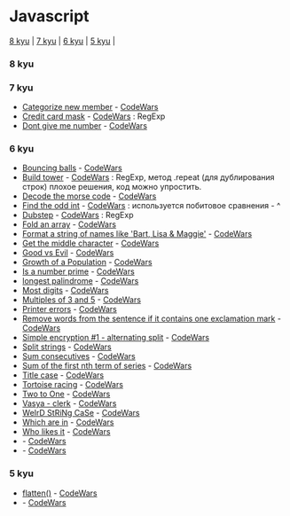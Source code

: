 # Javascript

[8 kyu](#8kyu) | [7 kyu](#7kyu) | [6 kyu](#6kyu) | [5 kyu](#5kyu) |


### <a name="8kyu">8 kyu</a>

### <a name="7kyu">7 kyu</a>
* [Categorize new member](7kyu/CategorizeNewMember.js) - [CodeWars](https://www.codewars.com/kata/categorize-new-member/train/javascript)
* [Credit card mask](7kyu/CreditCardMask.js) - [CodeWars](https://www.codewars.com/kata/5412509bd436bd33920011bc) : RegExp
* [Dont give me number](7kyu/DontGiveMeNumber.js) - [CodeWars](https://www.codewars.com/kata/5813d19765d81c592200001a)

### <a name="6kyu">6 kyu</a>
* [Bouncing balls](6kyu/BouncingBalls.js) - [CodeWars](https://www.codewars.com/kata/bouncing-balls/train/javascript)
* [Build tower](6kyu/BuildTower.js) - [CodeWars](https://www.codewars.com/kata/build-tower/train/javascript) : RegExp, метод .repeat (для дублирования строк) плохое решения, код можно упростить.
* [Decode the morse code](6kyu/DecodeTheMorseCode.js) - [CodeWars](https://www.codewars.com/kata/decode-the-morse-code/train/javascript) 
* [Find the odd int](6kyu/FindTheOddInt.js) - [CodeWars](https://www.codewars.com/kata/find-the-odd-int/train/javascript) : используется побитовое сравнения - ^ 
* [Dubstep](6kyu/Dubstep.js) - [CodeWars](https://www.codewars.com/kata/551dc350bf4e526099000ae5/solutions/javascript) : RegExp 
* [Fold an array](6kyu/FoldAnArray.js) - [CodeWars]()
* [Format a string of names like 'Bart, Lisa & Maggie'](6kyu/FormatAStringOfMamesLike'Bart,Lisa&Maggie'.js) - [CodeWars]()
* [Get the middle character](6kyu/GetTheMiddleCharacter.js) - [CodeWars]()
* [Good vs Evil](6kyu/GoodVsEvil.js) - [CodeWars]()
* [Growth of a Population](6kyu/GrowthOfAPopulation.js) - [CodeWars]()
* [Is a number prime](6kyu/IsANumberPrime.js) - [CodeWars]()
* [longest palindrome](6kyu/longestPalindrome.js) - [CodeWars]()
* [Most digits](6kyu/MostDigits.js) - [CodeWars]()
* [Multiples of 3 and 5](6kyu/MultiplesOf3And5.js) - [CodeWars]()
* [Printer errors](6kyu/PrinterErrors.js) - [CodeWars]()
* [Remove words from the sentence if it contains one exclamation mark](6kyu/RemoveWordsFromTheSentenceIfItContainsOneExclamationMark.js) - [CodeWars]()
* [Simple encryption #1 - alternating split](6kyu/SimpleEncryption#1-AlternatingSplit.js) - [CodeWars]()
* [Split strings](6kyu/SplitStrings.js) - [CodeWars]()
* [Sum consecutives](6kyu/SumConsecutives.js) - [CodeWars]()
* [Sum of the first nth term of series](6kyu/SumOfTheFirstNthTermOfSeries.js) - [CodeWars]()
* [Title case](6kyu/TitleCase.js) - [CodeWars]()
* [Tortoise racing](6kyu/TortoiseRacing.js) - [CodeWars]()
* [Two to One](6kyu/TwoToOne.js) - [CodeWars]()
* [Vasya - clerk](6kyu/Vasya-Clerk.js) - [CodeWars]()
* [WeIrD StRiNg CaSe](6kyu/WeIrDStRiNgCaSe.js) - [CodeWars]()
* [Which are in](6kyu/WhichAreIn.js) - [CodeWars]()
* [Who likes it](6kyu/WhoLikesIt.js) - [CodeWars]()
* [](6kyu/.js) - [CodeWars]()
* [](6kyu/.js) - [CodeWars]()

### <a name="5kyu">5 kyu</a>
* [flatten()](5kyu/flatten().js) - [CodeWars](https://www.codewars.com/kata/513fa1d75e4297ba38000003)
* [](6kyu/.js) - [CodeWars]()
